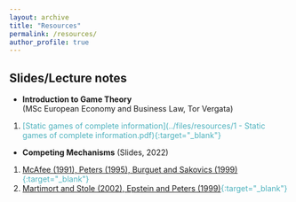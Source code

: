 ```yaml
---
layout: archive
title: "Resources"
permalink: /resources/
author_profile: true
---
```


## Slides/Lecture notes

* **Introduction to Game Theory** <br> (MSc European Economy and Business Law, Tor Vergata)
1. <span style="color:#4CB1BD;">[Static games of complete information](../files/resources/1 - Static games of complete information.pdf){:target="_blank"}

<!-- * **Introduction to Auction Theory** <br> 
Standard auctions, optimal selling mechanisms -->

* **Competing Mechanisms** (Slides, 2022)
1. <span style="color:#4CB1BD;">[McAfee (1991), Peters (1995), Burguet and Sakovics (1999)](../files/resources/Lecture_1___Competing_Auctions.pdf){:target="_blank"}
2. <span style="color:#4CB1BD;">[Martimort and Stole (2002), Epstein and Peters (1999)](../files/resources/Lecture_2___Competing_Mechanisms__Revelation_Principle_and_Extensions.pdf){:target="_blank"}

